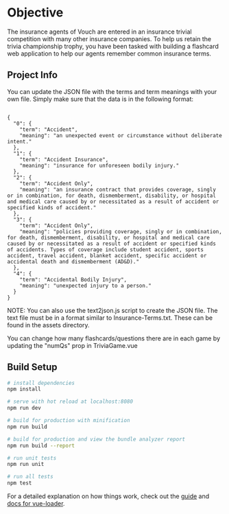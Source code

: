 # Objective
The insurance agents of Vouch are entered in an insurance trivial competition with many other insurance companies. To help us retain the trivia championship trophy, you have been tasked with building a flashcard web application to help our agents remember common insurance terms.

## Project Info
You can update the JSON file with the terms and term meanings with your own file. Simply make sure that the data is in the following format:

<code>
{
  "0": {
    "term": "Accident",
    "meaning": "an unexpected event or circumstance without deliberate intent."
  },
  "1": {
    "term": "Accident Insurance",
    "meaning": "insurance for unforeseen bodily injury."
  },
  "2": {
    "term": "Accident Only",
    "meaning": "an insurance contract that provides coverage, singly or in combination, for death, dismemberment, disability, or hospital and medical care caused by or necessitated as a result of accident or specified kinds of accident."
  },
  "3": {
    "term": "Accident Only",
    "meaning": "policies providing coverage, singly or in combination, for death, dismemberment, disability, or hospital and medical care caused by or necessitated as a result of accident or specified kinds of accidents. Types of coverage include student accident, sports accident, travel accident, blanket accident, specific accident or accidental death and dismemberment (AD&D)."
  },
  "4": {
    "term": "Accidental Bodily Injury",
    "meaning": "unexpected injury to a person."
  }
}
</code>

NOTE: You can also use the text2json.js script to create the JSON file. The text file must be in a format similar to Insurance-Terms.txt. These can be found in the assets directory.

You can change how many flashcards/questions there are in each game by updating the "numQs" prop in TriviaGame.vue

## Build Setup

``` bash
# install dependencies
npm install

# serve with hot reload at localhost:8080
npm run dev

# build for production with minification
npm run build

# build for production and view the bundle analyzer report
npm run build --report

# run unit tests
npm run unit

# run all tests
npm test
```

For a detailed explanation on how things work, check out the [guide](http://vuejs-templates.github.io/webpack/) and [docs for vue-loader](http://vuejs.github.io/vue-loader).
